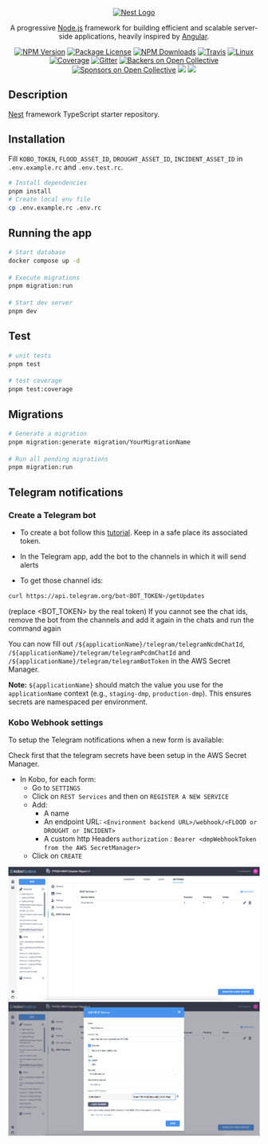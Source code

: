 <p align="center">
  <a href="http://nestjs.com/" target="blank"><img src="https://nestjs.com/img/logo_text.svg" width="320" alt="Nest Logo" /></a>
</p>

[travis-image]: https://api.travis-ci.org/nestjs/nest.svg?branch=master
[travis-url]: https://travis-ci.org/nestjs/nest
[linux-image]: https://img.shields.io/travis/nestjs/nest/master.svg?label=linux
[linux-url]: https://travis-ci.org/nestjs/nest

  <p align="center">A progressive <a href="http://nodejs.org" target="blank">Node.js</a> framework for building efficient and scalable server-side applications, heavily inspired by <a href="https://angular.io" target="blank">Angular</a>.</p>
    <p align="center">
<a href="https://www.npmjs.com/~nestjscore"><img src="https://img.shields.io/npm/v/@nestjs/core.svg" alt="NPM Version" /></a>
<a href="https://www.npmjs.com/~nestjscore"><img src="https://img.shields.io/npm/l/@nestjs/core.svg" alt="Package License" /></a>
<a href="https://www.npmjs.com/~nestjscore"><img src="https://img.shields.io/npm/dm/@nestjs/core.svg" alt="NPM Downloads" /></a>
<a href="https://travis-ci.org/nestjs/nest"><img src="https://api.travis-ci.org/nestjs/nest.svg?branch=master" alt="Travis" /></a>
<a href="https://travis-ci.org/nestjs/nest"><img src="https://img.shields.io/travis/nestjs/nest/master.svg?label=linux" alt="Linux" /></a>
<a href="https://coveralls.io/github/nestjs/nest?branch=master"><img src="https://coveralls.io/repos/github/nestjs/nest/badge.svg?branch=master#5" alt="Coverage" /></a>
<a href="https://gitter.im/nestjs/nestjs?utm_source=badge&utm_medium=badge&utm_campaign=pr-badge&utm_content=body_badge"><img src="https://badges.gitter.im/nestjs/nestjs.svg" alt="Gitter" /></a>
<a href="https://opencollective.com/nest#backer"><img src="https://opencollective.com/nest/backers/badge.svg" alt="Backers on Open Collective" /></a>
<a href="https://opencollective.com/nest#sponsor"><img src="https://opencollective.com/nest/sponsors/badge.svg" alt="Sponsors on Open Collective" /></a>
  <a href="https://paypal.me/kamilmysliwiec"><img src="https://img.shields.io/badge/Donate-PayPal-dc3d53.svg"/></a>
  <a href="https://twitter.com/nestframework"><img src="https://img.shields.io/twitter/follow/nestframework.svg?style=social&label=Follow"></a>
</p>
  <!--[![Backers on Open Collective](https://opencollective.com/nest/backers/badge.svg)](https://opencollective.com/nest#backer)
  [![Sponsors on Open Collective](https://opencollective.com/nest/sponsors/badge.svg)](https://opencollective.com/nest#sponsor)-->

## Description

[Nest](https://github.com/nestjs/nest) framework TypeScript starter repository.

## Installation

Fill `KOBO_TOKEN`, `FLOOD_ASSET_ID`, `DROUGHT_ASSET_ID`, `INCIDENT_ASSET_ID` in `.env.example.rc` and `.env.test.rc`.

```bash
# Install dependencies
pnpm install
# Create local env file
cp .env.example.rc .env.rc
```

## Running the app

```bash
# Start database
docker compose up -d

# Execute migrations
pnpm migration:run

# Start dev server
pnpm dev
```

## Test

```bash
# unit tests
pnpm test

# test coverage
pnpm test:coverage
```

## Migrations

```bash
# Generate a migration
pnpm migration:generate migration/YourMigrationName

# Run all pending migrations
pnpm migration:run
```

## Telegram notifications

### Create a Telegram bot

- To create a bot follow this [tutorial](https://core.telegram.org/bots/tutorial).
  Keep in a safe place its associated token.

- In the Telegram app, add the bot to the channels in which it will send alerts

- To get those channel ids:

```sh
curl https://api.telegram.org/bot<BOT_TOKEN>/getUpdates
```

(replace <BOT_TOKEN> by the real token)
If you cannot see the chat ids, remove the bot from the channels and add it again in the chats and run the command again

You can now fill out `/${applicationName}/telegram/telegramNcdmChatId`, `/${applicationName}/telegram/telegramPcdmChatId` and `/${applicationName}/telegram/telegramBotToken` in the AWS Secret Manager.

**Note:** `${applicationName}` should match the value you use for the `applicationName` context (e.g., `staging-dmp`, `production-dmp`). This ensures secrets are namespaced per environment.

### Kobo Webhook settings

To setup the Telegram notifications when a new form is available:

Check first that the telegram secrets have been setup in the AWS Secret Manager.

- In Kobo, for each form:
  - Go to `SETTINGS`
  - Click on `REST Services` and then on `REGISTER A NEW SERVICE`
  - Add:
    - A name
    - An endpoint URL: `<Environment backend URL>/webhook/<FLOOD or DROUGHT or INCIDENT>`
    - A custom http Headers `authorization` : `Bearer <dmpWebhookToken from the AWS SecretManager>`
  - Click on `CREATE`

![](images/kobo_rest_services.png)
![](images/kobo_rest_services_webhook.png)
